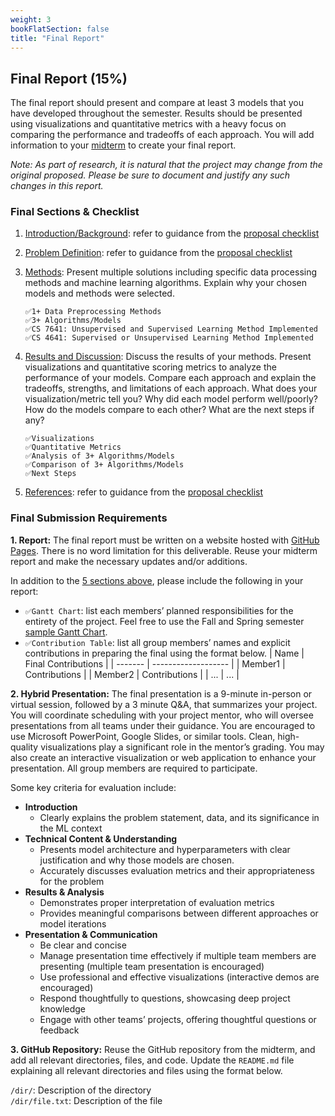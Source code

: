 ```yaml
---
weight: 3
bookFlatSection: false
title: "Final Report"
---
```


## Final Report (15%)

The final report should present and compare at least 3 models that you have developed throughout the semester. Results should be presented using visualizations and quantitative metrics with a heavy focus on comparing the performance and tradeoffs of each approach. You will add information to your [midterm](#midterm-checkpoint-10) to create your final report.

*Note: As part of research, it is natural that the project may change from the original proposed. Please be sure to document and justify any such changes in this report.*

### Final Sections & Checklist

1. <u>Introduction/Background</u>: refer to guidance from the [proposal checklist](../proposal/#proposal-sections--checklist)

2. <u>Problem Definition</u>: refer to guidance from the [proposal checklist](../proposal/#proposal-sections--checklist)

3. <u>Methods</u>: Present multiple solutions including specific data processing methods and machine learning algorithms. Explain why your chosen models and methods were selected.
    ```
    ✅1+ Data Preprocessing Methods
    ✅3+ Algorithms/Models
    ✅CS 7641: Unsupervised and Supervised Learning Method Implemented
    ✅CS 4641: Supervised or Unsupervised Learning Method Implemented 
    ```

4. <u>Results and Discussion</u>: Discuss the results of your methods. Present visualizations and quantitative scoring metrics to analyze the performance of your models. Compare each approach and explain the tradeoffs, strengths, and limitations of each approach. What does your visualization/metric tell you? Why did each model perform well/poorly? How do the models compare to each other? What are the next steps if any?
    ```
    ✅Visualizations
    ✅Quantitative Metrics
    ✅Analysis of 3+ Algorithms/Models
    ✅Comparison of 3+ Algorithms/Models
    ✅Next Steps
    ```
5. <u>References</u>: refer to guidance from the [proposal checklist](../proposal/#proposal-sections--checklist)

### Final Submission Requirements
**1. Report:** The final report must be written on a website hosted with [GitHub Pages](https://pages.github.com/). There is no word limitation for this deliverable. Reuse your midterm report and make the necessary updates and/or additions.

In addition to the [5 sections above](#final-sections--checklist), please include the following in your report:
- ```✅Gantt Chart```: list each members’ planned responsibilities for the entirety of the project. Feel free to use the Fall and Spring semester [sample Gantt Chart](/other/GanttChart.xlsx).
- ```✅Contribution Table```: list all group members’ names and explicit contributions in preparing the final using the format below.
| Name    | Final Contributions |
| ------- | ------------------- |
| Member1 | Contributions       |
| Member2 | Contributions       |
| ...     | ...                 |

**2. Hybrid Presentation:**  The final presentation is a 9-minute in-person or virtual session, followed by a 3 minute Q&A, that summarizes your project. You will coordinate scheduling with your project mentor, who will oversee presentations from all teams under their guidance. You are encouraged to use Microsoft PowerPoint, Google Slides, or similar tools. Clean, high-quality visualizations play a significant role in the mentor’s grading. You may also create an interactive visualization or web application to enhance your presentation. All group members are required to participate.

Some key criteria for evaluation include:
- **Introduction**  
  - Clearly explains the problem statement, data, and its significance in the ML context
- **Technical Content & Understanding**  
  - Presents model architecture and hyperparameters with clear justification and why those models are chosen.
  - Accurately discusses evaluation metrics and their appropriateness for the problem
- **Results & Analysis**  
  - Demonstrates proper interpretation of evaluation metrics  
  - Provides meaningful comparisons between different approaches or model iterations
- **Presentation & Communication**  
  - Be clear and concise  
  - Manage presentation time effectively if multiple team members are presenting (multiple team presentation is encouraged)  
  - Use professional and effective visualizations (interactive demos are encouraged)  
  - Respond thoughtfully to questions, showcasing deep project knowledge  
  - Engage with other teams’ projects, offering thoughtful questions or feedback


**3. GitHub Repository:** Reuse the GitHub repository from the midterm, and add all relevant directories, files, and code. Update the `README.md` file explaining all relevant directories and files using the format below.

`/dir/`: Description of the directory \
`/dir/file.txt`: Description of the file